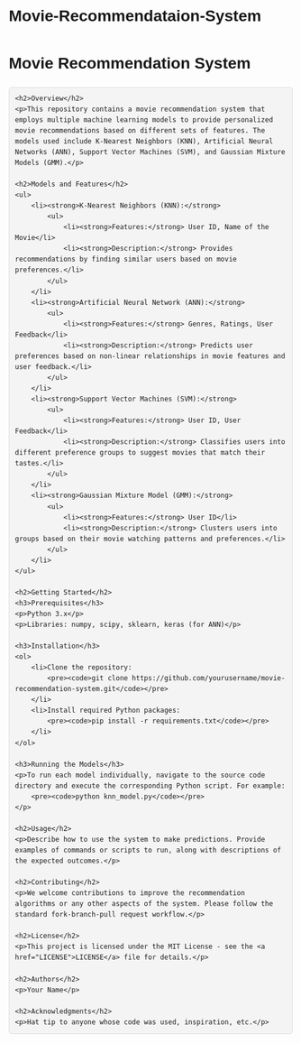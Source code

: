 # Movie-Recommendataion-System
<!DOCTYPE html>
<html lang="en">
<head>
    <meta charset="UTF-8">
    <meta name="viewport" content="width=device-width, initial-scale=1.0">
    <title>Movie Recommendation System</title>
    <style>
        body {
            font-family: Arial, sans-serif;
            line-height: 1.6;
            margin: 20px;
        }
        code {
            background-color: #f4f4f4;
            padding: 2px 5px;
            border-radius: 5px;
        }
        pre {
            background-color: #f4f4f4;
            border: 1px solid #ddd;
            padding: 10px;
            border-radius: 5px;
            overflow-x: auto;
        }
        a {
            color: #0077cc;
        }
    </style>
</head>
<body>
    <h1>Movie Recommendation System</h1>
    
    <h2>Overview</h2>
    <p>This repository contains a movie recommendation system that employs multiple machine learning models to provide personalized movie recommendations based on different sets of features. The models used include K-Nearest Neighbors (KNN), Artificial Neural Networks (ANN), Support Vector Machines (SVM), and Gaussian Mixture Models (GMM).</p>
    
    <h2>Models and Features</h2>
    <ul>
        <li><strong>K-Nearest Neighbors (KNN):</strong>
            <ul>
                <li><strong>Features:</strong> User ID, Name of the Movie</li>
                <li><strong>Description:</strong> Provides recommendations by finding similar users based on movie preferences.</li>
            </ul>
        </li>
        <li><strong>Artificial Neural Network (ANN):</strong>
            <ul>
                <li><strong>Features:</strong> Genres, Ratings, User Feedback</li>
                <li><strong>Description:</strong> Predicts user preferences based on non-linear relationships in movie features and user feedback.</li>
            </ul>
        </li>
        <li><strong>Support Vector Machines (SVM):</strong>
            <ul>
                <li><strong>Features:</strong> User ID, User Feedback</li>
                <li><strong>Description:</strong> Classifies users into different preference groups to suggest movies that match their tastes.</li>
            </ul>
        </li>
        <li><strong>Gaussian Mixture Model (GMM):</strong>
            <ul>
                <li><strong>Features:</strong> User ID</li>
                <li><strong>Description:</strong> Clusters users into groups based on their movie watching patterns and preferences.</li>
            </ul>
        </li>
    </ul>

    <h2>Getting Started</h2>
    <h3>Prerequisites</h3>
    <p>Python 3.x</p>
    <p>Libraries: numpy, scipy, sklearn, keras (for ANN)</p>
    
    <h3>Installation</h3>
    <ol>
        <li>Clone the repository:
            <pre><code>git clone https://github.com/yourusername/movie-recommendation-system.git</code></pre>
        </li>
        <li>Install required Python packages:
            <pre><code>pip install -r requirements.txt</code></pre>
        </li>
    </ol>
    
    <h3>Running the Models</h3>
    <p>To run each model individually, navigate to the source code directory and execute the corresponding Python script. For example:
        <pre><code>python knn_model.py</code></pre>
    </p>
    
    <h2>Usage</h2>
    <p>Describe how to use the system to make predictions. Provide examples of commands or scripts to run, along with descriptions of the expected outcomes.</p>
    
    <h2>Contributing</h2>
    <p>We welcome contributions to improve the recommendation algorithms or any other aspects of the system. Please follow the standard fork-branch-pull request workflow.</p>
    
    <h2>License</h2>
    <p>This project is licensed under the MIT License - see the <a href="LICENSE">LICENSE</a> file for details.</p>
    
    <h2>Authors</h2>
    <p>Your Name</p>
    
    <h2>Acknowledgments</h2>
    <p>Hat tip to anyone whose code was used, inspiration, etc.</p>

</body>
</html>
